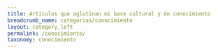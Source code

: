 ```yaml
---
title: Artículos que aglutinan mi base cultural y de conocimiento
breadcrumb_name: categorias/conocimiento
layout: category_left
permalink: /conocimiento/
taxonomy: conocimiento
---
```


